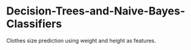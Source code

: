 # Decision-Trees-and-Naive-Bayes-Classifiers
Clothes size prediction using weight and height as features.
